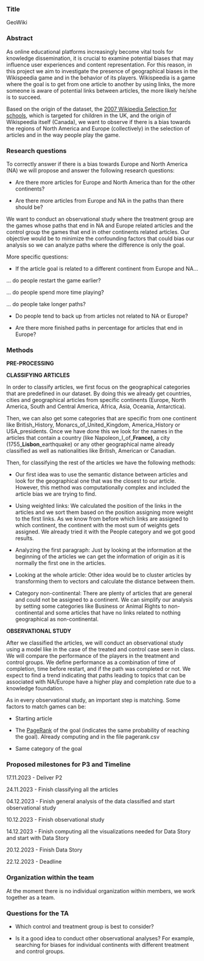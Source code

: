 ### __Title__

GeoWiki

### __Abstract__

As online educational platforms increasingly become vital tools for knowledge dissemination, it is crucial to examine potential biases that may influence user experiences and content representation. For this reason, in this project we aim to investigate the presence of geographical biases in the Wikispeedia game and in the behavior of its players. Wikispeedia is a game where the goal is to get from one article to another by using links, the more someone is aware of potential links between articles, the more likely he/she is to succeed.



Based on the origin of the dataset, the [2007 Wikipedia Selection for schools](https://web.archive.org/web/20071006054112/http://schools-wikipedia.org/), which is targeted for children in the UK, and the origin of Wikispeedia itself (Canada), we want to observe if there is a bias towards the regions of North America and Europe (collectively) in the selection of articles and in the way people play the game.

### __Research questions__

To correctly answer if there is a bias towards Europe and North America (NA) we will propose and answer the following research questions:



-   Are there more articles for Europe and North America than for the other continents?


-   Are there more articles from Europe and NA in the paths than there should be?




We want to conduct an observational study where the treatment group are the games whose paths that end in NA and Europe related articles and the control group the games that end in other continents related articles. Our objective would be to minimize the confounding factors that could bias our analysis so we can analyze paths where the difference is only the goal.



More specific questions:



-   If the article goal is related to a different continent from Europe and NA…


… do people restart the game earlier?

… do people spend more time playing?

… do people take longer paths?



-   Do people tend to back up from articles not related to NA or Europe?


-   Are there more finished paths in percentage for articles that end in Europe?




### __Methods__

**PRE-PROCESSING**

**CLASSIFYING ARTICLES**

In order to classify articles, we first focus on the geographical categories that are predefined in our dataset. By doing this we already get countries, cities and geographical articles from specific continents (Europe, North America, South and Central America, Africa, Asia, Oceania, Antarctica).



Then, we can also get some categories that are specific from one continent like British_History, Monarcs_of_United_Kingdom, America_History or USA_presidents. Once we have done this we look for the names in the articles that contain a country (like Napoleon_I_of_**France),** a city (1755_**Lisbon**_earthquake) or any other geographical name already classified as well as nationalities like British, American or Canadian.



Then, for classifying the rest of the articles we have the following methods:

-   Our first idea was to use the semantic distance between articles and look for the geographical one that was the closest to our article. However, this method was computationally complex and included the article bias we are trying to find.

-   Using weighted links: We calculated the position of the links in the articles and we sort them based on the position assigning more weight to the first links. As we know from before which links are assigned to which continent, the continent with the most sum of weights gets assigned. We already tried it with the People category and we got good results.

-   Analyzing the first paragraph: Just by looking at the information at the beginning of the articles we can get the information of origin as it is normally the first one in the articles.

-   Looking at the whole article: Other idea would be to cluster articles by transforming them to vectors and calculate the distance between them.

-   Category non-continental: There are plenty of articles that are general and could not be assigned to a continent. We can simplify our analysis by setting some categories like Business or Animal Rights to non-continental and some articles that have no links related to nothing geographical as non-continental.




**OBSERVATIONAL STUDY**

After we classified the articles, we will conduct an observational study using a model like in the case of the treated and control case seen in class. We will compare the performance of the players in the treatment and control groups. We define performance as a combination of time of completion, time before restart, and if the path was completed or not. We expect to find a trend indicating that paths leading to topics that can be associated with NA/Europe have a higher play and completion rate due to a knowledge foundation.



As in every observational study, an important step is matching. Some factors to match games can be:

-   Starting article

-   The [PageRank](https://es.wikipedia.org/wiki/PageRank) of the goal (indicates the same probability of reaching the goal). Already computing and in the file pagerank.csv

-   Same category of the goal


### __Proposed milestones for P3 and Timeline__

17.11.2023 - Deliver P2

24.11.2023 - Finish classifying all the articles

04.12.2023 - Finish general analysis of the data classified and start observational study

10.12.2023 - Finish observational study

14.12.2023 - Finish computing all the visualizations needed for Data Story and start with Data Story

20.12.2023 - Finish Data Story

22.12.2023 - Deadline

### __Organization within the team__

At the moment there is no individual organization within members, we work together as a team.

### __Questions for the TA__

-   Which control and treatment group is best to consider?


-   Is it a good idea to conduct other observational analyses? For example, searching for biases for individual continents with different treatment and control groups.